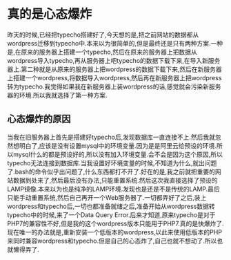 # 真的是心态爆炸

昨天的时候,已经把typecho搭建好了,今天想的是,把之前网站的数据都从wordpress迁移到typecho中.本来以为很简单的,但是最终还是只有两种方案.一种是,在原来的服务器上搭建一个typecho,然后在原来的服务器上把数据从wordpress导入typecho,再从服务器上吧typecho的数据下载下来,在导入新服务器上.第二种就是从原来的服务器上把wordpress的数据下载下来,然后在新服务器上搭建一个wordpress,将数据导入wordpress,然后再在新服务器上把wordpress转为typecho.我觉得如果我在新服务器上装wordpress的话,感觉就会污染新服务器的环境.所以我就选择了第一种方案.

## 心态爆炸的原因

当我在旧服务器上首先是搭建好typecho后,发现数据库一直连接不上.然后我就忽然想明白了,应该是没有设置mysql中的环境变量.因为是是阿里云给预设的环境.所以mysql什么的都是预设好的,所以没有加入环境变量.会不会是因为这个原因,所以typecho无法连接到数据库.当我设置好环境变量的时候,不知道为什么,就出问题了.bash的命令似乎出问题了,什么东西都打不开了.好在的是,我之前就把重要的网站数据到处来了,然后最后没有办法,只能重置系统.然后这次我直接选择了预设的LAMP镜像.本来以为也是纯净的LAMP环境.发现也是还是不是传统的LAMP.最后只能手动重置系统,然后自己再开一个Web服务器了.一切都弄好了之后,装上wordpress和typecho后,一切也都准备就绪之后,准备开始从wordpress数据转typecho中的时候,来了一个Data Query Error.后来才知道,原来typecho是对于PHP7的兼容性不好,但是我的这个wordpress版本只能用于PHP7.真的是快爆炸了.现在唯一的办法就是,重新安装一个低版本的wordpress,以此来使用低版本的PHP来同时兼容wordpress和typecho.但是自己的心态炸了,自己也就不想动了.所以也就懒得弄了.
